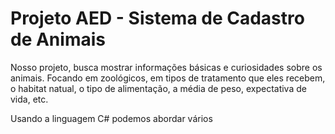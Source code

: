 # Projeto AED - Sistema de Cadastro de Animais


Nosso projeto, busca mostrar informações básicas e curiosidades sobre os animais. Focando em zoológicos, em tipos de tratamento que eles recebem, o habitat natual, o tipo de alimentação, a média de peso, expectativa de vida, etc.

Usando a linguagem C# podemos abordar vários
